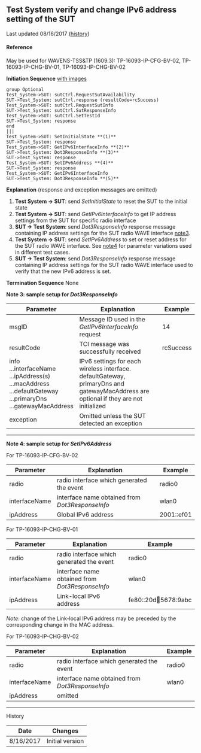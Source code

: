 
## Test System verify and change IPv6 address setting of the SUT

Last updated 08/16/2017 ([history](#history))

#### Reference
May be used for WAVENS-TSS&TP (1609.3): TP-16093-IP-CFG-BV-02, TP-16093-IP-CHG-BV-01, TP-16093-IP-CHG-BV-02

**Initiation Sequence** [with images]( https://htmlpreview.github.io/?https://github.com/certificationoperatingcouncil/COC_TestSpecs/blob/master/Test%20Sequences/html/16093%20IPv6%20Address%20Setting%20Changing.html)

```puml
group Optional
Test_System->SUT: sutCtrl.RequestSutAvailability
SUT->Test_System: sutCtrl.response (resultCode=rcSuccess)
Test_System->SUT: sutCtrl.RequestSutInfo
SUT->Test_System: sutCtrl.SutResponseInfo
Test_System->SUT: sutCtrl.SetTestId
SUT->Test_System: response
end
|||
Test_System->SUT: SetInitialState **(1)**
SUT->Test_System: response
Test_System->SUT: GetIPv6InterfaceInfo **(2)**
SUT->Test_System: Dot3ResponseInfo **(3)**
SUT->Test_System: response
Test_System->SUT: SetIPv6Address **(4)**
SUT->Test_System: response
Test_System->SUT: GetIPv6InterfaceInfo
SUT->Test_System: Dot3ResponseInfo **(5)**
```

**Explanation** (response and exception messages are omitted)
1. **Test System -> SUT**: send *SetInitialState* to reset the SUT to the initial state
2. **Test System -> SUT**: send *GetIPv6InterfaceInfo* to get IP address settings from the SUT for specific radio interface
3. **SUT -> Test System**: send *Dot3ResponseInfo* response message containing IP address settings for the SUT radio WAVE interface [note3](#note3).
4. **Test System -> SUT**: send *SetIPv6Address* to set or reset address for the SUT radio WAVE interface. See [note4](#note4) for parameter variations used in different test cases.
5. **SUT -> Test System**: send *Dot3ResponseInfo* response message containing IP address settings for the SUT radio WAVE interface used to verify that the new IPv6 address is set.

**Termination Sequence**
None

**Note 3: sample setup for <a name=note6>*Dot3ResponseInfo*</a>**

|Parameter|Explanation|Example|
|---|---|---|
|msgID|Message ID used in the *GetIPv6InterfaceInfo* request|14|
|resultCode|TCI message was successfully received|rcSuccess|
|info<br>...interfaceName<br>...ipAddress(s)<br>...macAddress<br>...defaultGateway<br>...primaryDns<br>...gatewayMacAddress|IPv6 settings for each wireless interface.<br>  defaultGateway, primaryDns and gatewayMacAddress are optional if they are not initialized||
|exception|Omitted unless the SUT detected an exception||

---

**Note 4: sample setup for <a name=note4>*SetIPv6Address*</a>**

For TP-16093-IP-CFG-BV-02

|Parameter|Explanation|Example|
|---|---|---|
|radio|radio interface which generated the event|radio0|
|interfaceName|interface name obtained from *Dot3ResponseInfo*|wlan0|
|ipAddress|Global IPv6 address|2001::ef01|

For TP-16093-IP-CHG-BV-01

|Parameter|Explanation|Example|
|---|---|---|
|radio|radio interface which generated the event|radio0|
|interfaceName|interface name obtained from *Dot3ResponseInfo*|wlan0|
|ipAddress|Link-local IPv6 address|fe80::20d:1234:5678:9abc|
_Note_: change of the Link-local IPv6 address may be preceded by the corresponding change in the MAC address.

For TP-16093-IP-CHG-BV-02

|Parameter|Explanation|Example|
|---|---|---|
|radio|radio interface which generated the event|radio0|
|interfaceName|interface name obtained from *Dot3ResponseInfo*|wlan0|
|ipAddress|omitted||

---

<a name=history> History </a>

|Date|Changes|
|---|---|
|8/16/2017|Initial version|

